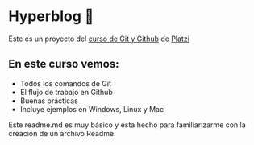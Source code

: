 # Hyperblog 💚
Este es un proyecto del [ curso de Git y Github](https://platzi.com/cursos/git-github/ " curso de Git y Github") de [Platzi](https://platzi.com/ "Platzi")

## En este curso vemos:
* Todos los comandos de Git
* El flujo de trabajo en Github
* Buenas prácticas
* Incluye ejemplos en Windows, Linux y Mac

Este readme.md es muy básico y esta hecho para familiarizarme con la creación de un archivo Readme.